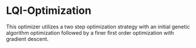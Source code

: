 # LQI-Optimization

This optimizer utilizes a two step optimization strategy with an initial genetic algorithm optimization followed by a finer first order optimization with gradient descent.
